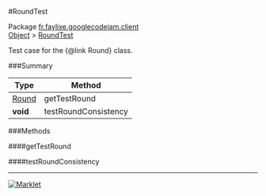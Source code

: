 #RoundTest

Package [fr.faylixe.googlecodejam.client](../)<br>
[Object](../../../java/langObject.md) > [RoundTest](RoundTest.md)

Test case for the {@link Round} class.

###Summary


| Type | Method |
| --- | --- |
| [Round](Round.md) | getTestRound |
| **void** | testRoundConsistency |

###Methods

####getTestRound


####testRoundConsistency


---
[![Marklet](https://img.shields.io/badge/Generated%20by-Marklet-green.svg)](https://github.com/Faylixe/marklet)